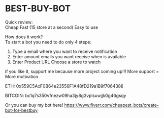 # BEST-BUY-BOT

Quick review:  
Cheap Fast (15 store at a second) 
Easy to use     

How does it work?  
To start a bot you need to do only 4 steps:  

1. Type a email where you want to receive notification 
2. Enter amount emails you want receive when is available 
3. Enter Product URL Choose a store to watch   

if you like it, support me because more project coming up!!! More support = More motivation

ETH: 0x559C5AcF0B64e23556F1A48fD219a1B9f7064388

BITCOIN: bc1q7s350vfnezw09ha3jy8g3vplsuwjjk0g46gsqy

Or you can buy my bot here! https://www.fiverr.com/cheapest_bots/create-bot-for-bestbuy
